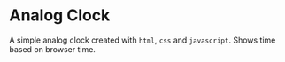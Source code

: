 # Analog Clock

A simple analog clock created with `html`, `css` and `javascript`. Shows time based on browser time.
